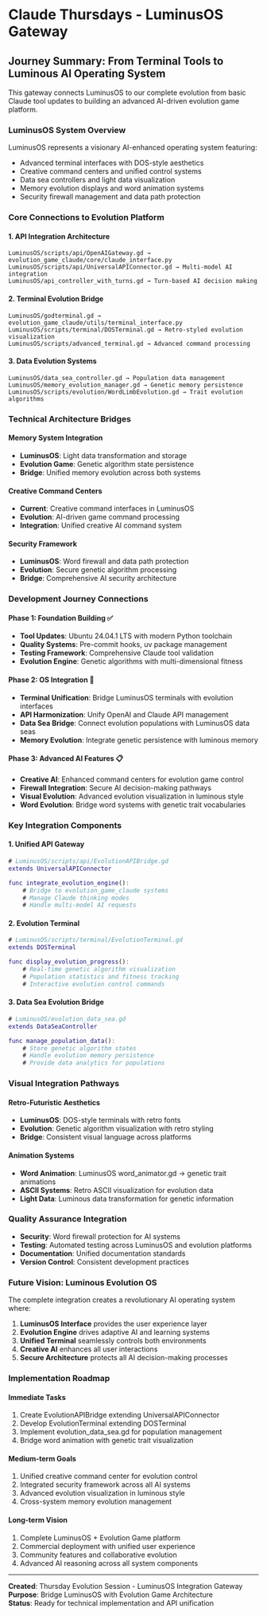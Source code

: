 # Claude Thursdays - LuminusOS Gateway

## Journey Summary: From Terminal Tools to Luminous AI Operating System
This gateway connects LuminusOS to our complete evolution from basic Claude tool updates to building an advanced AI-driven evolution game platform.

### LuminusOS System Overview
LuminusOS represents a visionary AI-enhanced operating system featuring:
- Advanced terminal interfaces with DOS-style aesthetics
- Creative command centers and unified control systems
- Data sea controllers and light data visualization
- Memory evolution displays and word animation systems
- Security firewall management and data path protection

### Core Connections to Evolution Platform

#### 1. API Integration Architecture
```
LuminusOS/scripts/api/OpenAIGateway.gd → evolution_game_claude/core/claude_interface.py
LuminusOS/scripts/api/UniversalAPIConnector.gd → Multi-model AI integration
LuminusOS/api_controller_with_turns.gd → Turn-based AI decision making
```

#### 2. Terminal Evolution Bridge
```
LuminusOS/godterminal.gd → evolution_game_claude/utils/terminal_interface.py
LuminusOS/scripts/terminal/DOSTerminal.gd → Retro-styled evolution visualization
LuminusOS/scripts/advanced_terminal.gd → Advanced command processing
```

#### 3. Data Evolution Systems
```
LuminusOS/data_sea_controller.gd → Population data management
LuminusOS/memory_evolution_manager.gd → Genetic memory persistence
LuminusOS/scripts/evolution/WordLimbEvolution.gd → Trait evolution algorithms
```

### Technical Architecture Bridges

#### Memory System Integration
- **LuminusOS**: Light data transformation and storage
- **Evolution Game**: Genetic algorithm state persistence
- **Bridge**: Unified memory evolution across both systems

#### Creative Command Centers
- **Current**: Creative command interfaces in LuminusOS
- **Evolution**: AI-driven game command processing
- **Integration**: Unified creative AI command system

#### Security Framework
- **LuminusOS**: Word firewall and data path protection
- **Evolution**: Secure genetic algorithm processing
- **Bridge**: Comprehensive AI security architecture

### Development Journey Connections

#### Phase 1: Foundation Building ✅
- **Tool Updates**: Ubuntu 24.04.1 LTS with modern Python toolchain
- **Quality Systems**: Pre-commit hooks, uv package management
- **Testing Framework**: Comprehensive Claude tool validation
- **Evolution Engine**: Genetic algorithms with multi-dimensional fitness

#### Phase 2: OS Integration 🔄
- **Terminal Unification**: Bridge LuminusOS terminals with evolution interfaces
- **API Harmonization**: Unify OpenAI and Claude API management
- **Data Sea Bridge**: Connect evolution populations with LuminusOS data seas
- **Memory Evolution**: Integrate genetic persistence with luminous memory

#### Phase 3: Advanced AI Features 📋
- **Creative AI**: Enhanced command centers for evolution game control
- **Firewall Integration**: Secure AI decision-making pathways
- **Visual Evolution**: Advanced evolution visualization in luminous style
- **Word Evolution**: Bridge word systems with genetic trait vocabularies

### Key Integration Components

#### 1. Unified API Gateway
```gd
# LuminusOS/scripts/api/EvolutionAPIBridge.gd
extends UniversalAPIConnector

func integrate_evolution_engine():
    # Bridge to evolution_game_claude systems
    # Manage Claude thinking modes
    # Handle multi-model AI requests
```

#### 2. Evolution Terminal
```gd
# LuminusOS/scripts/terminal/EvolutionTerminal.gd
extends DOSTerminal

func display_evolution_progress():
    # Real-time genetic algorithm visualization
    # Population statistics and fitness tracking
    # Interactive evolution control commands
```

#### 3. Data Sea Evolution Bridge
```gd
# LuminusOS/evolution_data_sea.gd
extends DataSeaController

func manage_population_data():
    # Store genetic algorithm states
    # Handle evolution memory persistence
    # Provide data analytics for populations
```

### Visual Integration Pathways

#### Retro-Futuristic Aesthetics
- **LuminusOS**: DOS-style terminals with retro fonts
- **Evolution**: Genetic algorithm visualization with retro styling
- **Bridge**: Consistent visual language across platforms

#### Animation Systems
- **Word Animation**: LuminusOS word_animator.gd → genetic trait animations
- **ASCII Systems**: Retro ASCII visualization for evolution data
- **Light Data**: Luminous data transformation for genetic information

### Quality Assurance Integration
- **Security**: Word firewall protection for AI systems
- **Testing**: Automated testing across LuminusOS and evolution platforms
- **Documentation**: Unified documentation standards
- **Version Control**: Consistent development practices

### Future Vision: Luminous Evolution OS
The complete integration creates a revolutionary AI operating system where:

1. **LuminusOS Interface** provides the user experience layer
2. **Evolution Engine** drives adaptive AI and learning systems
3. **Unified Terminal** seamlessly controls both environments
4. **Creative AI** enhances all user interactions
5. **Secure Architecture** protects all AI decision-making processes

### Implementation Roadmap

#### Immediate Tasks
1. Create EvolutionAPIBridge extending UniversalAPIConnector
2. Develop EvolutionTerminal extending DOSTerminal
3. Implement evolution_data_sea.gd for population management
4. Bridge word animation with genetic trait visualization

#### Medium-term Goals
1. Unified creative command center for evolution control
2. Integrated security framework across all AI systems
3. Advanced evolution visualization in luminous style
4. Cross-system memory evolution management

#### Long-term Vision
1. Complete LuminusOS + Evolution Game platform
2. Commercial deployment with unified user experience
3. Community features and collaborative evolution
4. Advanced AI reasoning across all system components

---

**Created**: Thursday Evolution Session - LuminusOS Integration Gateway  
**Purpose**: Bridge LuminusOS with Evolution Game Architecture  
**Status**: Ready for technical implementation and API unification